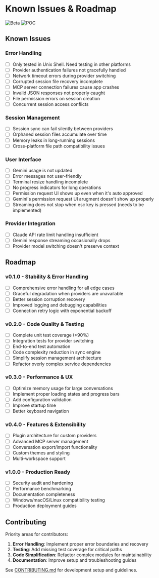 # Known Issues & Roadmap

![Beta](https://img.shields.io/badge/status-beta-orange.svg)
![POC](https://img.shields.io/badge/stage-POC-blue.svg)

## Known Issues

### Error Handling

- [ ] Only tested in Unix Shell. Need testing in other platforms
- [ ] Provider authentication failures not gracefully handled
- [ ] Network timeout errors during provider switching
- [ ] Corrupted session file recovery incomplete
- [ ] MCP server connection failures cause app crashes
- [ ] Invalid JSON responses not properly caught
- [ ] File permission errors on session creation
- [ ] Concurrent session access conflicts

### Session Management

- [ ] Session sync can fail silently between providers
- [ ] Orphaned session files accumulate over time
- [ ] Memory leaks in long-running sessions
- [ ] Cross-platform file path compatibility issues

### User Interface

- [ ] Gemini usage is not updated
- [ ] Error messages not user-friendly
- [ ] Terminal resize handling incomplete
- [ ] No progress indicators for long operations
- [ ] Permission request UI shows up even when it's auto approved
- [ ] Gemini's permission request UI arugment doesn't show up properly
- [ ] Streaming does not stop when esc key is pressed (needs to be implemented)

### Provider Integration

- [ ] Claude API rate limit handling insufficient
- [ ] Gemini response streaming occasionally drops
- [ ] Provider model switching doesn't preserve context

## Roadmap

### v0.1.0 - Stability & Error Handling

- [ ] Comprehensive error handling for all edge cases
- [ ] Graceful degradation when providers are unavailable
- [ ] Better session corruption recovery
- [ ] Improved logging and debugging capabilities
- [ ] Connection retry logic with exponential backoff

### v0.2.0 - Code Quality & Testing

- [ ] Complete unit test coverage (>90%)
- [ ] Integration tests for provider switching
- [ ] End-to-end test automation
- [ ] Code complexity reduction in sync engine
- [ ] Simplify session management architecture
- [ ] Refactor overly complex service dependencies

### v0.3.0 - Performance & UX

- [ ] Optimize memory usage for large conversations
- [ ] Implement proper loading states and progress bars
- [ ] Add configuration validation
- [ ] Improve startup time
- [ ] Better keyboard navigation

### v0.4.0 - Features & Extensibility

- [ ] Plugin architecture for custom providers
- [ ] Advanced MCP server management
- [ ] Conversation export/import functionality
- [ ] Custom themes and styling
- [ ] Multi-workspace support

### v1.0.0 - Production Ready

- [ ] Security audit and hardening
- [ ] Performance benchmarking
- [ ] Documentation completeness
- [ ] Windows/macOS/Linux compatibility testing
- [ ] Production deployment guides

## Contributing

Priority areas for contributors:

1. **Error Handling**: Implement proper error boundaries and recovery
2. **Testing**: Add missing test coverage for critical paths
3. **Code Simplification**: Refactor complex modules for maintainability
4. **Documentation**: Improve setup and troubleshooting guides

See [CONTRIBUTING.md](./developers/contributing.md) for development setup and guidelines.
